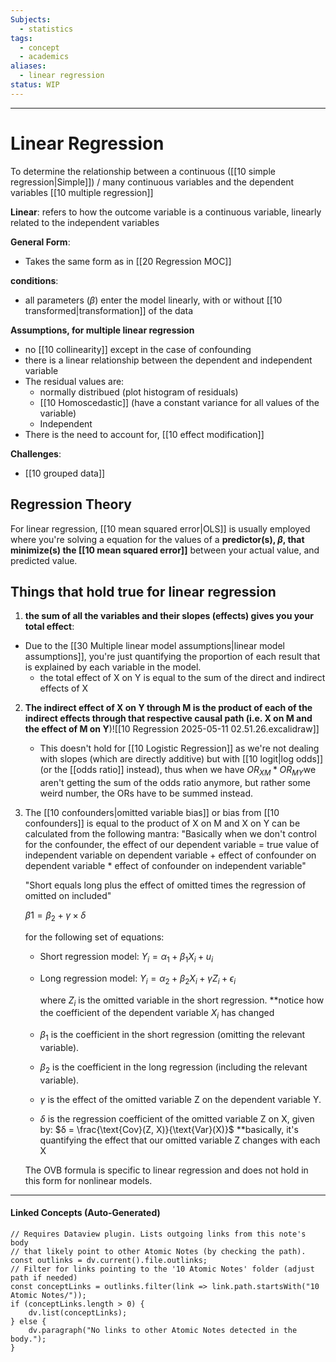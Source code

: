 ```yaml
---
Subjects:
  - statistics
tags:
  - concept
  - academics
aliases:
  - linear regression
status: WIP
---
```

---
# Linear Regression 
To determine the relationship between a continuous ([[10 simple regression|Simple]]) / many continuous variables and the dependent variables [[10 multiple regression]]

**Linear**: refers to how the outcome variable is a continuous variable, linearly related to the independent variables

**General Form**: 
- Takes the same form as in [[20 Regression MOC]]

**conditions**:
- all parameters ($\beta$) enter the model linearly, with or without [[10 transformed|transformation]] of the data

**Assumptions, for multiple linear regression**
- no [[10 collinearity]] except in the case of confounding
- there is a linear relationship between the dependent and independent variable
- The residual values are:
	- normally distribued (plot histogram of residuals)
	- [[10 Homoscedastic]] (have a constant variance for all values of the variable) 
	- Independent
- There is the need to account for, [[10 effect modification]]

**Challenges**:
- [[10 grouped data]]

## Regression Theory
For linear regression, [[10 mean squared error|OLS]] is usually employed where you're solving a equation for the values of a **predictor(s), $\beta$, that minimize(s) the [[10 mean squared error]]** between your actual value, and predicted value.



## Things that hold true for linear regression
1. **the sum of all the variables and their slopes (effects) gives you your total effect**: 
- Due to the [[30 Multiple linear model assumptions|linear model assumptions]], you're just quantifying the proportion of each result that is explained by each variable in the model.
	- the total effect of X on Y is equal to the sum of the direct and indirect effects of X

2.  **The indirect effect of X on Y through M is the product of each of the indirect effects through that respective causal path (i.e. X on M and the effect of M on Y**)![[10 Regression 2025-05-11 02.51.26.excalidraw]]
	- This doesn't hold for [[10 Logistic Regression]] as we're not dealing with slopes (which are directly additive) but with [[10 logit|log odds]] (or the [[odds ratio]] instead), thus when we have $OR_{XM} * OR_{MY}$we aren't getting the sum of the odds ratio anymore, but rather some weird number, the ORs have to be summed instead.

3. The [[10 confounders|omitted variable bias]] or bias from [[10 confounders]] is equal to the product of X on M and X on Y can be calculated from the following mantra:
	"Basically when we don't control for the confounder, the effect of our dependent variable = true value of independent variable on dependent variable + effect of confounder on dependent variable * effect of confounder on independent variable"
	
	"Short equals long 
	plus the effect of omitted 
	times the regression of omitted on included"
	
	$β1=\beta_2 + \gamma \times \delta$

	for the following set of equations:
	- Short regression model:
	    $Y_i = \alpha_1 + \beta_1 X_i + u_i$​
	- Long regression model:
	     $Y_i = \alpha_2 + \beta_2 X_i + \gamma Z_i + \epsilon_i$    
	     
	    where $Z_i$ is the omitted variable in the short regression.
	    **notice how the coefficient of the dependent variable $X_i$ has changed
	    
	- $\beta_1$​ is the coefficient in the short regression (omitting the relevant variable).
	- $\beta_2​$ is the coefficient in the long regression (including the relevant variable).
	- $\gamma$ is the effect of the omitted variable Z on the dependent variable Y.
	- $\delta$ is the regression coefficient of the omitted variable Z on X, given by:
		    $δ = \frac{\text{Cov}(Z, X)}{\text{Var}(X)}$ 
		    **basically, it's quantifying the effect that our omitted variable Z changes with each X
	
	The OVB formula is specific to linear regression and does not hold in this form for nonlinear models.
	    


    


---
#### Linked Concepts (Auto-Generated)
```dataviewjs
// Requires Dataview plugin. Lists outgoing links from this note's body
// that likely point to other Atomic Notes (by checking the path).
const outlinks = dv.current().file.outlinks;
// Filter for links pointing to the '10 Atomic Notes' folder (adjust path if needed)
const conceptLinks = outlinks.filter(link => link.path.startsWith("10 Atomic Notes/"));
if (conceptLinks.length > 0) {
    dv.list(conceptLinks);
} else {
    dv.paragraph("No links to other Atomic Notes detected in the body.");
}
```